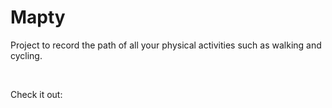 # Mapty

Project to record the path of all your physical activities such as walking and cycling.

&nbsp;

Check it out: 